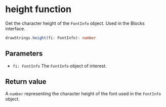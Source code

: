 # height function

Get the character height of the `FontInfo` object. Used in the Blocks interface.

```typescript
drawStrings.height(fi: FontInfo): number
```

## Parameters

- `fi: FontInfo` The `FontInfo` object of interest.

## Return value

A `number` representing the character height of the font used in the `FontInfo` object.